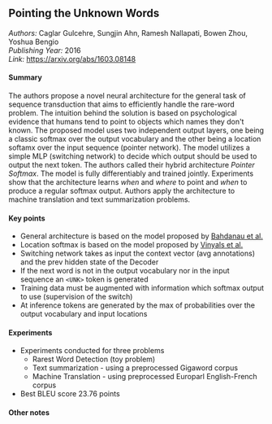 ## Pointing the Unknown Words
_Authors:_ Caglar Gulcehre, Sungjin Ahn, Ramesh Nallapati, Bowen Zhou, Yoshua Bengio    
_Publishing Year:_ 2016    
_Link:_ https://arxiv.org/abs/1603.08148    

#### Summary
The authors propose a novel neural architecture for the general task of sequence transduction that aims to efficiently handle the rare-word problem. The intuition behind the solution is based on psychological evidence that humans tend to point to objects which names they don't known. The proposed model uses two independent output layers, one being a classic softmax over the output vocabulary and the other being a location softamx over the input sequence (pointer network). The model utilizes a simple MLP (switching network) to decide which output should be used to output the next token. The authors called their hybrid architecture _Pointer Softmax_. The model is fully differentiably and trained jointly. Experiments show that the architecture learns _when_ and _where_ to point and _when_ to produce a regular softmax output. Authors apply the architecture to machine translation and text summarization problems.

#### Key points
- General architecture is based on the model proposed by [Bahdanau et al.](jointly-learn-to-align-and-translate.md)
- Location softmax is based on the model proposed by [Vinyals et al.](pointer-networks.md)
- Switching network takes as input the context vector (avg annotations) and the prev hidden state of the Decoder
- If the next word is not in the output vocabulary nor in the input sequence an `<UNK>` token is generated
- Training data must be augmented with information which softmax output to use (supervision of the switch)
- At inference tokens are generated by the max of probabilities over the output vocabulary and input locations

#### Experiments
- Experiments conducted for three problems 
  - Rarest Word Detection (toy problem)
  - Text summarization - using a preprocessed Gigaword corpus
  - Machine Translation - using preprocessed Europarl English-French corpus
- Best BLEU score 23.76 points

#### Other notes
